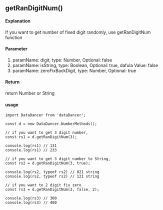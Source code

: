 ## getRanDigitNum()

#### Explanation

If you want to get number of fixed digit randomly, use getRanDigitNum function

#### Parameter

1. paramName: digit, type: Number, Optional: false
2. paramName: isString, type: Boolean, Optional: true, dafula Value: false
3. paramName: zeroFixBackDigit, type: Number, Optional: true

#### Return

return Number or String

#### usage

```
import DataDancer from 'dataDancer';

const d = new DataDancer.NumberMethods();

// if you want to get 3 digit number,
const rs1 = d.getRanDigitNum(3);

console.log(rs1) // 131
console.log(rs1) // 233

// if you want to get 3 digit number to String,
const rs2 = d.getRanDigitNum(3, true);

console.log(rs2, typeof rs2) // 021 string
console.log(rs2, typeof rs2) // 121 string

// if you want to 2 digit fix zero 
const rs3 = d.getRanDigitNum(3, false, 2);

console.log(rs3) // 300
console.log(rs3) // 400
```
